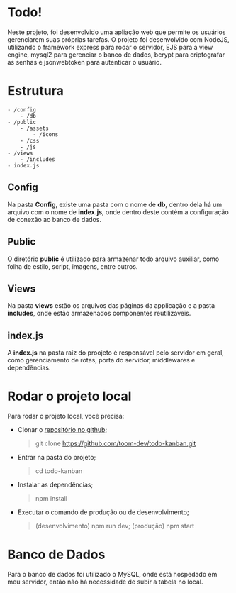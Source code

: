 # Todo!

Neste projeto, foi desenvolvido uma apliação web que permite os usuários gerenciarem suas próprias tarefas. O projeto foi desenvolvido com NodeJS, utilizando o framework express para rodar o servidor, EJS para a view engine, mysql2 para gerenciar o banco de dados, bcrypt para criptografar as senhas e jsonwebtoken para autenticar o usuário.

# Estrutura

    - /config
	    - /db
    - /public
	    - /assets
		    - /icons
	    - /css
	    - /js
    - /views
	    - /includes
    - index.js


## Config

Na pasta **Config**, existe uma pasta com o nome de **db**, dentro dela há um arquivo com o nome de **index.js**, onde dentro deste contém a configuração de conexão ao banco de dados.

## Public
O diretório **public** é utilizado para armazenar todo arquivo auxiliar, como folha de estilo, script, imagens, entre outros.

## Views
Na pasta **views** estão os arquivos das páginas da applicação e a pasta **includes**, onde estão armazenados componentes reutilizáveis.

## index.js

A **index.js** na pasta raíz do proojeto é responsável pelo servidor em geral, como gerenciamento de rotas, porta do servidor, middlewares e dependências.

# Rodar o projeto local
Para rodar o projeto local, você precisa:
- Clonar o [repositório no github](https://github.com/toom-dev/todo-kanban.git);
	>git clone https://github.com/toom-dev/todo-kanban.git
- Entrar na pasta do projeto;
	>cd todo-kanban
- Instalar as dependências;
	>npm install
	
- Executar o comando de produção ou de desenvolvimento;
	> (desenvolvimento) npm run dev; (produção) npm start

# Banco de Dados
Para o banco de dados foi utilizado o MySQL, onde está hospedado em meu servidor, então não há necessidade de subir a tabela no local.